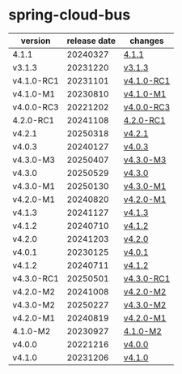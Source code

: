 # spring-cloud-bus	


|version|release date|changes|
|---|---|---|
|4.1.1|20240327|[4.1.1](./4.1.1-20240327.md)|
|v3.1.3|20231220|[v3.1.3](./v3.1.3-20231220.md)|
|v4.1.0-RC1|20231101|[v4.1.0-RC1](./v4.1.0-RC1-20231101.md)|
|v4.1.0-M1|20230810|[v4.1.0-M1](./v4.1.0-M1-20230810.md)|
|v4.0.0-RC3|20221202|[v4.0.0-RC3](./v4.0.0-RC3-20221202.md)|
|4.2.0-RC1|20241108|[4.2.0-RC1](./4.2.0-RC1-20241108.md)|
|v4.2.1|20250318|[v4.2.1](./v4.2.1-20250318.md)|
|v4.0.3|20240127|[v4.0.3](./v4.0.3-20240127.md)|
|v4.3.0-M3|20250407|[v4.3.0-M3](./v4.3.0-M3-20250407.md)|
|v4.3.0|20250529|[v4.3.0](./v4.3.0-20250529.md)|
|v4.3.0-M1|20250130|[v4.3.0-M1](./v4.3.0-M1-20250130.md)|
|v4.2.0-M1|20240820|[v4.2.0-M1](./v4.2.0-M1-20240820.md)|
|v4.1.3|20241127|[v4.1.3](./v4.1.3-20241127.md)|
|v4.1.2|20240710|[v4.1.2](./v4.1.2-20240710.md)|
|v4.2.0|20241203|[v4.2.0](./v4.2.0-20241203.md)|
|v4.0.1|20230125|[v4.0.1](./v4.0.1-20230125.md)|
|v4.1.2|20240711|[v4.1.2](./v4.1.2-20240711.md)|
|v4.3.0-RC1|20250501|[v4.3.0-RC1](./v4.3.0-RC1-20250501.md)|
|v4.2.0-M2|20241008|[v4.2.0-M2](./v4.2.0-M2-20241008.md)|
|v4.3.0-M2|20250227|[v4.3.0-M2](./v4.3.0-M2-20250227.md)|
|v4.2.0-M1|20240819|[v4.2.0-M1](./v4.2.0-M1-20240819.md)|
|4.1.0-M2|20230927|[4.1.0-M2](./4.1.0-M2-20230927.md)|
|v4.0.0|20221216|[v4.0.0](./v4.0.0-20221216.md)|
|v4.1.0|20231206|[v4.1.0](./v4.1.0-20231206.md)|

